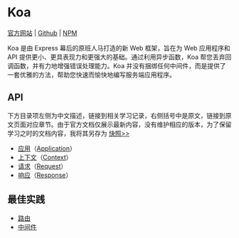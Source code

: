 # Koa

[官方网站](https://koajs.com) | [Github](https://github.com/koajs) | [NPM](https://www.npmjs.com/package/koa)

Koa 是由 Express 幕后的原班人马打造的新 Web 框架，旨在为 Web 应用程序和 API 提供更小、更具表现力和更强大的基础。通过利用异步函数，Koa 帮您丢弃回调函数，并有力地增强错误处理能力。Koa 并没有捆绑任何中间件，而是提供了一套优雅的方法，帮助您快速而愉快地编写服务端应用程序。

## API

下方目录项左侧为中文描述，链接到相关学习记录，右侧括号中是原文，链接到原文页面对应章节。由于官方文档仅展示最新内容，没有维护相应的版本，为了保留学习之时的文档内容，我将其另存为 [快照>>](./snapshoot/)

- [应用](./API/Application.md)（[Application](https://koajs.com/#application)）
- [上下文](./API/Context.md)（[Context](https://koajs.com/#context)）
- [请求](./API/Request.md)（[Request](https://koajs.com/#request)）
- [响应](./API/Response.md)（[Response](https://koajs.com/#response)）

## 最佳实践

- [路由](./最佳实践/路由.md)
- [中间件](./最佳实践/中间件实践.md)

<!-- https://github.com/koajs/koa/wiki -->
<!-- https://github.com/koajs/examples -->
